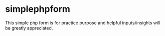 # simplephpform
This simple php form is for practice purpose and helpful inputs/insights will be greatly appreciated.
